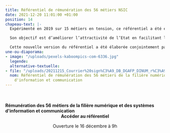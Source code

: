 ```yaml
---
title: Référentiel de rémunération des 56 métiers NSIC
date: 2021-12-20 11:01:00 +01:00
position: 14
chapeau-text: |-
  Expérimenté en 2019 sur 15 métiers en tension, ce référentiel a été étendu aux 56 métiers de la filière numérique de l’Etat.

  Son objectif est d’améliorer l’attractivité de l’Etat en facilitant le recrutement de contractuels et en prenant en compte l’expertise et les compétences détenues par les candidats, sans considération de leur niveau de diplôme.

  Cette nouvelle version du référentiel a été élaborée conjointement par la DINUM, la DGAFP et la DB.
une-ou-diaporama:
- image: "/uploads/pexels-kaboompics-com-6336.jpg"
  legende: 
  alternative-textuelle: 
- file: "/uploads/20211215_Courrier%20sign%C3%A9_DB_DGAFP_DINUM_r%C3%A9f%C3%A9rentiel%20r%C3%A9mun%C3%A9ration%20NSIC-9a42c6.PDF"
  nom: Référentiel de rémunération des 56 métiers de la filière numérique et des systèmes
    d'information et communication
---
```


<br>
<br>
<div class="panel">
<b>Rémunération des 56 métiers de la filière numérique et des systèmes d'information et communication</b> 
<div align="center"><a [20211215_Courrier signé_DB_DGAFP_DINUM_référentiel rémunération NSIC.PDF](/uploads/20211215_Courrier%20sign%C3%A9_DB_DGAFP_DINUM_r%C3%A9f%C3%A9rentiel%20r%C3%A9mun%C3%A9ration%20NSIC.PDF)class="button"><b>Accéder au référentiel</b></a><p class="ouverture">Ouverture le 16 décembre à 9h</p></div>
</div>